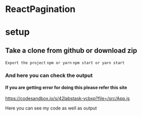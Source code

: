 # ReactPagination

# setup

## Take a clone from github or download zip

`Export the project`
`npm or yarn`
`npm start or yarn start`

### And here you can check the output

#### If you are getting error for doing this please refer this site

https://codesandbox.io/s/42labstask-vcbxp?file=/src/App.js

Here you can see my code as well as output
